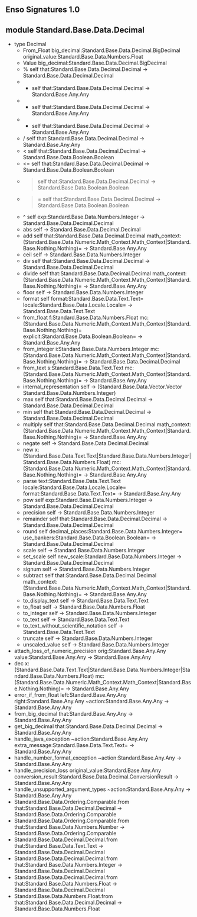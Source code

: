 ## Enso Signatures 1.0
## module Standard.Base.Data.Decimal
- type Decimal
    - From_Float big_decimal:Standard.Base.Data.Decimal.BigDecimal original_value:Standard.Base.Data.Numbers.Float
    - Value big_decimal:Standard.Base.Data.Decimal.BigDecimal
    - % self that:Standard.Base.Data.Decimal.Decimal -> Standard.Base.Data.Decimal.Decimal
    - * self that:Standard.Base.Data.Decimal.Decimal -> Standard.Base.Any.Any
    - + self that:Standard.Base.Data.Decimal.Decimal -> Standard.Base.Any.Any
    - - self that:Standard.Base.Data.Decimal.Decimal -> Standard.Base.Any.Any
    - / self that:Standard.Base.Data.Decimal.Decimal -> Standard.Base.Any.Any
    - < self that:Standard.Base.Data.Decimal.Decimal -> Standard.Base.Data.Boolean.Boolean
    - <= self that:Standard.Base.Data.Decimal.Decimal -> Standard.Base.Data.Boolean.Boolean
    - > self that:Standard.Base.Data.Decimal.Decimal -> Standard.Base.Data.Boolean.Boolean
    - >= self that:Standard.Base.Data.Decimal.Decimal -> Standard.Base.Data.Boolean.Boolean
    - ^ self exp:Standard.Base.Data.Numbers.Integer -> Standard.Base.Data.Decimal.Decimal
    - abs self -> Standard.Base.Data.Decimal.Decimal
    - add self that:Standard.Base.Data.Decimal.Decimal math_context:(Standard.Base.Data.Numeric.Math_Context.Math_Context|Standard.Base.Nothing.Nothing)= -> Standard.Base.Any.Any
    - ceil self -> Standard.Base.Data.Numbers.Integer
    - div self that:Standard.Base.Data.Decimal.Decimal -> Standard.Base.Data.Decimal.Decimal
    - divide self that:Standard.Base.Data.Decimal.Decimal math_context:(Standard.Base.Data.Numeric.Math_Context.Math_Context|Standard.Base.Nothing.Nothing)= -> Standard.Base.Any.Any
    - floor self -> Standard.Base.Data.Numbers.Integer
    - format self format:Standard.Base.Data.Text.Text= locale:Standard.Base.Data.Locale.Locale= -> Standard.Base.Data.Text.Text
    - from_float f:Standard.Base.Data.Numbers.Float mc:(Standard.Base.Data.Numeric.Math_Context.Math_Context|Standard.Base.Nothing.Nothing)= explicit:Standard.Base.Data.Boolean.Boolean= -> Standard.Base.Any.Any
    - from_integer i:Standard.Base.Data.Numbers.Integer mc:(Standard.Base.Data.Numeric.Math_Context.Math_Context|Standard.Base.Nothing.Nothing)= -> Standard.Base.Data.Decimal.Decimal
    - from_text s:Standard.Base.Data.Text.Text mc:(Standard.Base.Data.Numeric.Math_Context.Math_Context|Standard.Base.Nothing.Nothing)= -> Standard.Base.Any.Any
    - internal_representation self -> (Standard.Base.Data.Vector.Vector Standard.Base.Data.Numbers.Integer)
    - max self that:Standard.Base.Data.Decimal.Decimal -> Standard.Base.Data.Decimal.Decimal
    - min self that:Standard.Base.Data.Decimal.Decimal -> Standard.Base.Data.Decimal.Decimal
    - multiply self that:Standard.Base.Data.Decimal.Decimal math_context:(Standard.Base.Data.Numeric.Math_Context.Math_Context|Standard.Base.Nothing.Nothing)= -> Standard.Base.Any.Any
    - negate self -> Standard.Base.Data.Decimal.Decimal
    - new x:(Standard.Base.Data.Text.Text|Standard.Base.Data.Numbers.Integer|Standard.Base.Data.Numbers.Float) mc:(Standard.Base.Data.Numeric.Math_Context.Math_Context|Standard.Base.Nothing.Nothing)= -> Standard.Base.Any.Any
    - parse text:Standard.Base.Data.Text.Text locale:Standard.Base.Data.Locale.Locale= format:Standard.Base.Data.Text.Text= -> Standard.Base.Any.Any
    - pow self exp:Standard.Base.Data.Numbers.Integer -> Standard.Base.Data.Decimal.Decimal
    - precision self -> Standard.Base.Data.Numbers.Integer
    - remainder self that:Standard.Base.Data.Decimal.Decimal -> Standard.Base.Data.Decimal.Decimal
    - round self decimal_places:Standard.Base.Data.Numbers.Integer= use_bankers:Standard.Base.Data.Boolean.Boolean= -> Standard.Base.Data.Decimal.Decimal
    - scale self -> Standard.Base.Data.Numbers.Integer
    - set_scale self new_scale:Standard.Base.Data.Numbers.Integer -> Standard.Base.Data.Decimal.Decimal
    - signum self -> Standard.Base.Data.Numbers.Integer
    - subtract self that:Standard.Base.Data.Decimal.Decimal math_context:(Standard.Base.Data.Numeric.Math_Context.Math_Context|Standard.Base.Nothing.Nothing)= -> Standard.Base.Any.Any
    - to_display_text self -> Standard.Base.Data.Text.Text
    - to_float self -> Standard.Base.Data.Numbers.Float
    - to_integer self -> Standard.Base.Data.Numbers.Integer
    - to_text self -> Standard.Base.Data.Text.Text
    - to_text_without_scientific_notation self -> Standard.Base.Data.Text.Text
    - truncate self -> Standard.Base.Data.Numbers.Integer
    - unscaled_value self -> Standard.Base.Data.Numbers.Integer
- attach_loss_of_numeric_precision orig:Standard.Base.Any.Any value:Standard.Base.Any.Any -> Standard.Base.Any.Any
- dec x:(Standard.Base.Data.Text.Text|Standard.Base.Data.Numbers.Integer|Standard.Base.Data.Numbers.Float) mc:(Standard.Base.Data.Numeric.Math_Context.Math_Context|Standard.Base.Nothing.Nothing)= -> Standard.Base.Any.Any
- error_if_from_float left:Standard.Base.Any.Any right:Standard.Base.Any.Any ~action:Standard.Base.Any.Any -> Standard.Base.Any.Any
- from_big_decimal that:Standard.Base.Any.Any -> Standard.Base.Any.Any
- get_big_decimal that:Standard.Base.Data.Decimal.Decimal -> Standard.Base.Any.Any
- handle_java_exception ~action:Standard.Base.Any.Any extra_message:Standard.Base.Data.Text.Text= -> Standard.Base.Any.Any
- handle_number_format_exception ~action:Standard.Base.Any.Any -> Standard.Base.Any.Any
- handle_precision_loss original_value:Standard.Base.Any.Any conversion_result:Standard.Base.Data.Decimal.ConversionResult -> Standard.Base.Any.Any
- handle_unsupported_argument_types ~action:Standard.Base.Any.Any -> Standard.Base.Any.Any
- Standard.Base.Data.Ordering.Comparable.from that:Standard.Base.Data.Decimal.Decimal -> Standard.Base.Data.Ordering.Comparable
- Standard.Base.Data.Ordering.Comparable.from that:Standard.Base.Data.Numbers.Number -> Standard.Base.Data.Ordering.Comparable
- Standard.Base.Data.Decimal.Decimal.from that:Standard.Base.Data.Text.Text -> Standard.Base.Data.Decimal.Decimal
- Standard.Base.Data.Decimal.Decimal.from that:Standard.Base.Data.Numbers.Integer -> Standard.Base.Data.Decimal.Decimal
- Standard.Base.Data.Decimal.Decimal.from that:Standard.Base.Data.Numbers.Float -> Standard.Base.Data.Decimal.Decimal
- Standard.Base.Data.Numbers.Float.from that:Standard.Base.Data.Decimal.Decimal -> Standard.Base.Data.Numbers.Float
